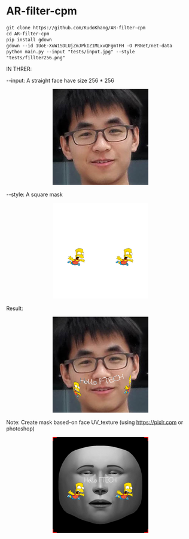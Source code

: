 # AR-filter-cpm

```
git clone https://github.com/KudoKhang/AR-filter-cpm
cd AR-filter-cpm
pip install gdown
gdown --id 1UoE-XuW1SDLUjZmJPkIZ1MLxvQFgmTFH -O PRNet/net-data
python main.py --input "tests/input.jpg" --style "tests/fillter256.png"
```
IN THRER:

--input: A straight face have size 256 * 256
<p align="center">
    <img src="tests/input.jpg" height="256" width="256">
</p>

--style: A square mask

<p align="center">
    <img src="tests/fillter256.png" height="256" width="256">
</p>
Result:
<p align="center">
    <img src="result.png">
</p>

Note: Create mask based-on face UV_texture (using https://pixlr.com or photoshop)

<p align="center">
    <img src="tests/faceFeminine.jpg" height="256" width="256">
</p>